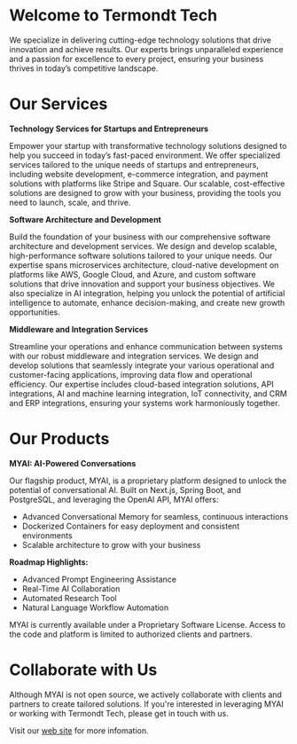 # Welcome to Termondt Tech

We specialize in delivering cutting-edge technology solutions that drive innovation and achieve results. Our experts brings unparalleled experience and a passion for excellence to every project, ensuring your business thrives in today’s competitive landscape.

# Our Services
**Technology Services for Startups and Entrepreneurs** 

Empower your startup with transformative technology solutions designed to help you succeed in today’s fast-paced environment. We offer specialized services tailored to the unique needs of startups and entrepreneurs, including website development, e-commerce integration, and payment solutions with platforms like Stripe and Square. Our scalable, cost-effective solutions are designed to grow with your business, providing the tools you need to launch, scale, and thrive.

**Software Architecture and Development** 

Build the foundation of your business with our comprehensive software architecture and development services. We design and develop scalable, high-performance software solutions tailored to your unique needs. Our expertise spans microservices architecture, cloud-native development on platforms like AWS, Google Cloud, and Azure, and custom software solutions that drive innovation and support your business objectives. We also specialize in AI integration, helping you unlock the potential of artificial intelligence to automate, enhance decision-making, and create new growth opportunities.

**Middleware and Integration Services** 

Streamline your operations and enhance communication between systems with our robust middleware and integration services. We design and develop solutions that seamlessly integrate your various operational and customer-facing applications, improving data flow and operational efficiency. Our expertise includes cloud-based integration solutions, API integrations, AI and machine learning integration, IoT connectivity, and CRM and ERP integrations, ensuring your systems work harmoniously together.

# Our Products

**MYAI: AI-Powered Conversations**

Our flagship product, MYAI, is a proprietary platform designed to unlock the potential of conversational AI. Built on Next.js, Spring Boot, and PostgreSQL, and leveraging the OpenAI API, MYAI offers:

- Advanced Conversational Memory for seamless, continuous interactions
- Dockerized Containers for easy deployment and consistent environments
- Scalable architecture to grow with your business

**Roadmap Highlights:**

- Advanced Prompt Engineering Assistance
- Real-Time AI Collaboration
- Automated Research Tool
- Natural Language Workflow Automation

MYAI is currently available under a Proprietary Software License. Access to the code and platform is limited to authorized clients and partners.

# Collaborate with Us
Although MYAI is not open source, we actively collaborate with clients and partners to create tailored solutions. If you're interested in leveraging MYAI or working with Termondt Tech, please get in touch with us.

Visit our [web site](https://termondttech.com) for more infomation.
